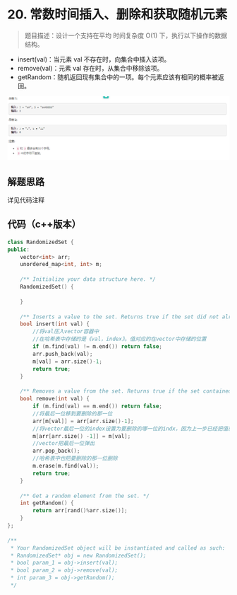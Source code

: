 # 20. 常数时间插入、删除和获取随机元素

>题目描述：设计一个支持在平均 时间复杂度 O(1) 下，执行以下操作的数据结构。
+ insert(val)：当元素 val 不存在时，向集合中插入该项。
+ remove(val)：元素 val 存在时，从集合中移除该项。
+ getRandom：随机返回现有集合中的一项。每个元素应该有相同的概率被返回。

![示例](images\哈希表_16.png)

## 解题思路
详见代码注释
  
    
## 代码（c++版本）
```c++
class RandomizedSet {
public:
    vector<int> arr;
    unordered_map<int, int> m;

    /** Initialize your data structure here. */
    RandomizedSet() {
        
    }
    
    /** Inserts a value to the set. Returns true if the set did not already contain the specified element. */
    bool insert(int val) {
        //将val压入vector容器中
        //在哈希表中存储的是《val，index》。值对应的在vector中存储的位置
        if (m.find(val) != m.end()) return false;
        arr.push_back(val);
        m[val] = arr.size()-1;
        return true;
    }
    
    /** Removes a value from the set. Returns true if the set contained the specified element. */
    bool remove(int val) {
        if (m.find(val) == m.end()) return false;
        //将最后一位移到要删除的那一位
        arr[m[val]] = arr[arr.size()-1];
        //将vector最后一位的index设置为要删除的哪一位的indx，因为上一步已经把值已过去了，所以要把对应的在哈希表中的索引也更新
        m[arr[arr.size() -1]] = m[val];
        //vector把最后一位弹出
        arr.pop_back();
        //哈希表中也把要删除的那一位删除
        m.erase(m.find(val));
        return true;
    }
    
    /** Get a random element from the set. */
    int getRandom() {
        return arr[rand()%arr.size()];
    }
};

/**
 * Your RandomizedSet object will be instantiated and called as such:
 * RandomizedSet* obj = new RandomizedSet();
 * bool param_1 = obj->insert(val);
 * bool param_2 = obj->remove(val);
 * int param_3 = obj->getRandom();
 */

```
